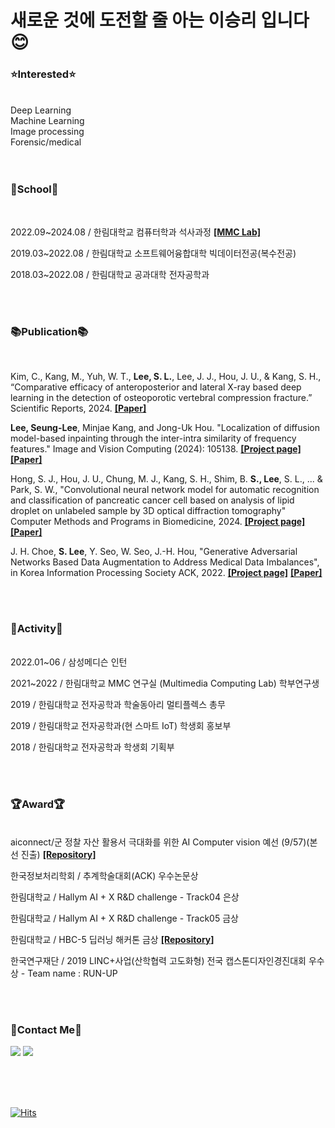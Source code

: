 # 새로운 것에 도전할 줄 아는 이승리 입니다 😊

  
  ### **:star:Interested:star:**<br>
  <br>
  Deep Learning<br>
  Machine Learning<br>
  Image processing<br>
  Forensic/medical<br>

  <br>
  <br>

  ### 🏫School🏫 <br>
  <br>
  
  2022.09~2024.08 / 한림대학교 컴퓨터학과 석사과정 [**[MMC Lab]**](https://mmc.hallym.ac.kr/)

  2019.03~2022.08 / 한림대학교 소프트웨어융합대학 빅데이터전공(복수전공)
  
  2018.03~2022.08 / 한림대학교 공과대학 전자공학과
  
  <br>
  <br>

  ### 📚Publication📚 <br>
  <br>

  Kim, C., Kang, M., Yuh, W. T., **Lee, S. L.**, Lee, J. J., Hou, J. U., & Kang, S. H., “Comparative efficacy of anteroposterior and lateral X-ray based deep learning in the detection of osteoporotic vertebral compression fracture.” Scientific Reports, 2024. [**[Paper]**](https://www.nature.com/articles/s41598-024-79610-w)

  **Lee, Seung-Lee**, Minjae Kang, and Jong-Uk Hou. "Localization of diffusion model-based inpainting through the inter-intra similarity of frequency features." Image and Vision Computing (2024): 105138. [**[Project page]**](https://github.com/tmdrn9/Localization-of-Diffusion-Model-Based-Inpainting) [**[Paper]**](https://www.sciencedirect.com/science/article/pii/S0262885624002427)
  
  
  Hong, S. J., Hou, J. U., Chung, M. J., Kang, S. H., Shim, B. **S., Lee**, S. L., ... & Park, S. W., "Convolutional neural network model for automatic recognition and classification of pancreatic cancer cell based on analysis of lipid droplet on unlabeled sample by 3D optical diffraction tomography" Computer Methods and Programs in Biomedicine, 2024. [**[Project page]**](https://github.com/tmdrn9/Medical-Identification_of_pancreatic_cancer) [**[Paper]**](https://www.sciencedirect.com/science/article/pii/S0169260724000373)
  
  J. H. Choe, **S. Lee**, Y. Seo, W. Seo, J.-H. Hou, "Generative Adversarial Networks Based Data Augmentation to Address Medical Data Imbalances", in Korea Information Processing Society ACK, 2022. [**[Project page]**](https://github.com/tmdrn9/Capston-GAN_based_Synthetic_Medical_Image_Augmentation) [**[Paper]**](https://koreascience.kr/article/CFKO202233649535454.page)
  
  <br>
  <br>
  
  ### 🎵Activity🎵 <br>
  <br>2022.01~06 / 삼성메디슨 인턴

  2021~2022 / 한림대학교 MMC 연구실 (Multimedia Computing Lab) 학부연구생

  2019 / 한림대학교 전자공학과 학술동아리 멀티플렉스 총무

  2019 / 한림대학교 전자공학과(현 스마트 IoT) 학생회 홍보부
  
  2018 / 한림대학교 전자공학과 학생회 기획부
  
  <br>
  <br>
  
  ### 🏆Award🏆 <br>
  <br>aiconnect/군 정찰 자산 활용서 극대화를 위한 AI Computer vision 예선 (9/57)(본선 진출) [**[Repository]**](https://github.com/tmdrn9/Building_Change_Detection)

  한국정보처리학회 / 추계학술대회(ACK) 우수논문상

  한림대학교 / Hallym AI + X R&D challenge - Track04 은상

  한림대학교 / Hallym AI + X R&D challenge - Track05 금상

  한림대학교 / HBC-5 딥러닝 해커톤 금상 [**[Repository]**](https://github.com/tmdrn9/HBC-Hackathon)
  
  한국연구재단 / 2019 LINC+사업(산학협력 고도화형) 전국 캡스톤디자인경진대회 우수상 - Team name : RUN-UP

  <br>
  <br>
  
  ### :pushpin:Contact Me:pushpin:<br>
  <a href="tmdrn9912@gmail.com"><img src="https://img.shields.io/badge/Gmail-EA4335?style=flat-square&logo=Gmail&logoColor=white"/></a> <a href="https://www.instagram.com/tmdrn99/"><img src="https://img.shields.io/badge/Instagram-E4405F?style=flat-square&logo=Instagram&logoColor=white"/></a>
  
  <br>
  <br>
  <br>
  
  [![Hits](https://hits.seeyoufarm.com/api/count/incr/badge.svg?url=https%3A%2F%2Fgithub.com%2Ftmdrn9&count_bg=%23FFE55C&title_bg=%23555555&icon=&icon_color=%23E7E7E7&title=HELLO&edge_flat=false)](https://hits.seeyoufarm.com)
  <br>
  <br>
  <br>
</div>
